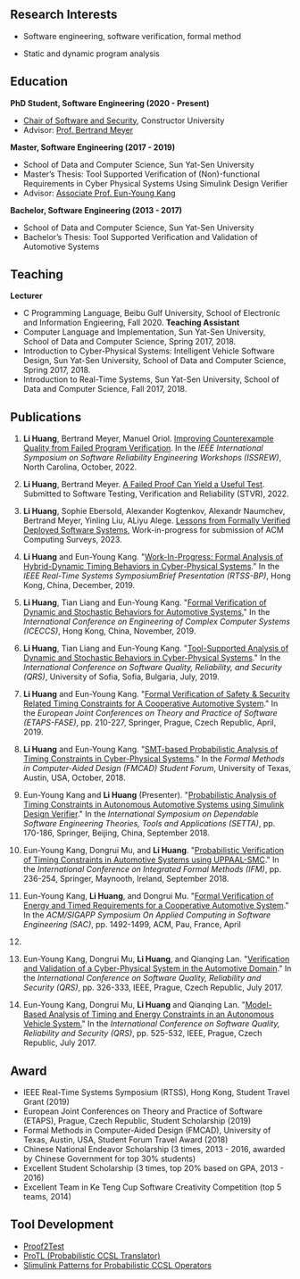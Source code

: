 
## Research Interests

- Software engineering, software verification, formal method

- Static and dynamic program analysis 

## Education
**PhD Student, Software Engineering (2020 - Present)**
- [Chair of Software and Security](https://sit.org/science/software-engineering), Constructor University
- Advisor: [Prof. Bertrand Meyer](http://se.ethz.ch/~meyer/)


**Master, Software Engineering (2017 - 2019)**
- School of Data and Computer Science, Sun Yat-Sen University
- Master’s Thesis: Tool Supported Verification of (Non)-functional Requirements in Cyber Physical Systems Using Simulink Design Verifier 
- Advisor: [Associate Prof. Eun-Young Kang](https://sites.google.com/view/eykang/home)

**Bachelor, Software Engineering (2013 - 2017)**
- School of Data and Computer Science, Sun Yat-Sen University
- Bachelor’s Thesis: Tool Supported Verification and Validation of Automotive Systems


## Teaching 

**Lecturer** 
- C Programming Language, Beibu Gulf University, School of Electronic and Information Engieering, Fall 2020.
**Teaching Assistant** 
- Computer Language and Implementation, Sun Yat-Sen University, School of Data and Computer
Science, Spring 2017, 2018.
- Introduction to Cyber-Physical Systems: Intelligent Vehicle Software Design, Sun Yat-Sen University, School of Data and Computer Science,  Spring 2017, 2018.
- Introduction to Real-Time Systems, Sun Yat-Sen University, School of Data and Computer Science,
Fall 2017, 2018.


## Publications
1. **Li Huang**, Bertrand Meyer, Manuel Oriol. [Improving Counterexample Quality from Failed Program Verification](https://arxiv.org/abs/2208.10492). In the *IEEE International Symposium on Software Reliability Engineering Workshops (ISSREW)*, North Carolina, October, 2022.

2. **Li Huang**, Bertrand Meyer. [A Failed Proof Can Yield a Useful Test](https://arxiv.org/abs/2208.09873). Submitted to Software Testing, Verification and Reliability (STVR), 2022.

3. **Li Huang**, Sophie Ebersold, Alexander Kogtenkov, Alexandr Naumchev, Bertrand Meyer, Yinling Liu, ALiyu Alege. [Lessons from Formally Verified Deployed Software Systems](https://arxiv.org/abs/2301.02206), Work-in-progress for submission of ACM Computing Surveys, 2023.

4. **Li Huang** and Eun-Young Kang. "[Work-In-Progress: Formal Analysis of Hybrid-Dynamic
Timing Behaviors in Cyber-Physical Systems](https://ieeexplore.ieee.org/document/9052141)." In the *IEEE Real-Time Systems SymposiumBrief Presentation (RTSS-BP)*, Hong Kong, China, December, 2019.

5. **Li Huang**, Tian Liang and Eun-Young Kang. "[Formal Verification of Dynamic and Stochastic Behaviors for Automotive Systems.](https://arxiv.org/abs/1910.14312)" In the *International Conference on Engineering of Complex Computer Systems (ICECCS)*, Hong Kong, China, November, 2019.

6. **Li Huang**, Tian Liang and Eun-Young Kang. "[Tool-Supported Analysis of Dynamic and
Stochastic Behaviors in Cyber-Physical Systems](https://ieeexplore.ieee.org/document/8854706)." In the *International Conference on Software Quality, Reliability, and Security (QRS)*, University of Sofia, Sofia, Bulgaria, July, 2019.

7. **Li Huang** and Eun-Young Kang. "[Formal Verification of Safety & Security Related Timing Constraints for A Cooperative Automotive System](https://link.springer.com/chapter/10.1007/978-3-030-16722-6_12)." In the *European Joint Conferences on Theory and Practice of Software (ETAPS-FASE)*, pp. 210-227, Springer, Prague, Czech
Republic, April, 2019.

8. **Li Huang** and Eun-Young Kang. "[SMT-based Probabilistic Analysis of Timing Constraints
in Cyber-Physical Systems](https://arxiv.org/abs/1904.07011v1)." In the *Formal Methods in Computer-Aided Design (FMCAD) Student Forum*, University of Texas, Austin, USA, October, 2018.

9. Eun-Young Kang and **Li Huang** (Presenter). "[Probabilistic Analysis of Timing Constraints
in Autonomous Automotive Systems using Simulink Design Verifier](https://link.springer.com/chapter/10.1007/978-3-319-99933-3_12)." In the *International Symposium on Dependable Software Engineering Theories, Tools and Applications (SETTA)*, pp. 170-186, Springer, Beijing, China, September 2018.

10. Eun-Young Kang, Dongrui Mu, and **Li Huang**. "[Probabilistic Verification of Timing Constraints in Automotive Systems using UPPAAL-SMC](https://link.springer.com/chapter/10.1007%2F978-3-319-98938-9_14)." In the *International Conference on Integrated Formal Methods (IFM)*, pp. 236-254, Springer, Maynooth, Ireland, September 2018.

11. Eun-Young Kang, **Li Huang**, and Dongrui Mu. "[Formal Verification of Energy and Timed
Requirements for a Cooperative Automotive System](https://dl.acm.org/citation.cfm?id=3167291)." In the *ACM/SIGAPP Symposium On Applied Computing in Software Engineering (SAC)*, pp. 1492-1499, ACM, Pau, France, April
2018.

12. Eun-Young Kang, Dongrui Mu, **Li Huang**, and Qianqing Lan. "[Verification and Validation
of a Cyber-Physical System in the Automotive Domain](https://ieeexplore.ieee.org/document/8004339/)." In the *International Conference on Software Quality, Reliability and Security (QRS)*, pp. 326-333, IEEE, Prague, Czech Republic, July 2017.

13. Eun-Young Kang, Dongrui Mu, **Li Huang** and Qianqing Lan. "[Model-Based Analysis of
Timing and Energy Constraints in an Autonomous Vehicle System.](https://ieeexplore.ieee.org/document/8004368)" In the *International Conference on Software Quality, Reliability and Security (QRS)*, pp. 525-532, IEEE, Prague, Czech Republic, July 2017.

## Award
- IEEE Real-Time Systems Symposium (RTSS), Hong Kong, Student Travel Grant (2019)
- European Joint Conferences on Theory and Practice of Software (ETAPS), Prague, Czech Republic, Student Scholarship (2019)
- Formal Methods in Computer-Aided Design (FMCAD), University of Texas, Austin, USA, Student
Forum Travel Award (2018)
- Chinese National Endeavor Scholarship (3 times, 2013 - 2016, awarded by Chinese Government for top 30% students)
- Excellent Student Scholarship (3 times, top 20% based on GPA, 2013 - 2016)
- Excellent Team in Ke Teng Cup Software Creativity Competition (top 5 teams, 2014)


## Tool Development
- [Proof2Test](https://github.com/huangl223/Proof2Test)
- [ProTL (Probabilistic CCSL Translator)](https://sites.google.com/view/protl/)
- [Slimulink Patterns for Probabilistic CCSL Operators](https://github.com/huangl223/PrCCSL)
